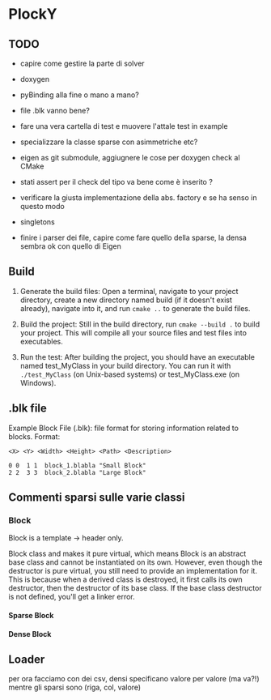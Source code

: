 # PlockY


## TODO 


- capire come gestire la parte di solver

- doxygen

- pyBinding alla fine o mano a mano?

- file .blk vanno bene?

- fare una vera cartella di test e muovere l'attale test in example

- specializzare la classe sparse con asimmetriche etc? 

- eigen as git submodule, aggiugnere le cose per doxygen check al CMake

- stati assert per il check del tipo va bene come è inserito ?

- verificare la giusta implementazione della abs. factory e se ha senso in questo modo

- singletons

- finire i parser dei file, capire come fare quello della sparse, la densa sembra ok con quello di Eigen

## Build

1) Generate the build files: Open a terminal, navigate to your project directory, create a new directory named build (if it doesn't exist already), navigate into it, and run ```cmake ..```
to generate the build files.

2) Build the project: Still in the build directory, run ```cmake --build .``` to build your project. This will compile all your source files and test files into executables.

3) Run the test: After building the project, you should have an executable named test_MyClass in your build directory. You can run it with ```./test_MyClass``` (on Unix-based systems) or test_MyClass.exe (on Windows).


## .blk file

Example Block File (.blk): file format for storing information related to blocks.
Format:

```
<X> <Y> <Width> <Height> <Path> <Description>

0 0  1 1  block_1.blabla "Small Block"
2 2  3 3  block_2.blabla "Large Block"
```

## Commenti sparsi sulle varie classi

### Block

Block is a template -> header only.

Block class and makes it pure virtual, which means Block is an abstract base class and cannot be instantiated on its own.
However, even though the destructor is pure virtual, you still need to provide an implementation for it. This is because when a derived class is destroyed, it first calls its own destructor, then the destructor of its base class. If the base class destructor is not defined, you'll get a linker error.

#### Sparse Block


#### Dense Block


## Loader

per ora facciamo con dei csv, densi specificano valore per valore (ma va?!) mentre gli sparsi sono (riga, col, valore)